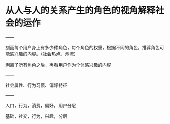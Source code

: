 # 从人与人的关系产生的角色的视角解释社会的运作

——

刻画每个用户身上有多少种角色，每个角色的权重，根据不同的角色，推荐角色可能感兴趣的内容。（社会热点、潮流）

剥离了所有角色之后，再看用户作为个体感兴趣的内容

——

社会属性、行为习惯、偏好特征

——

人口，行为，消费，偏好，用户分层

基础，社交，行为，兴趣，分层